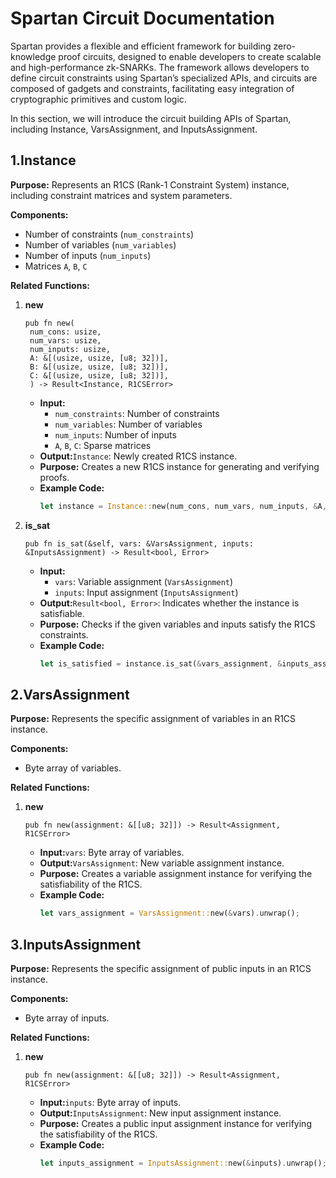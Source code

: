 # Spartan Circuit Documentation

Spartan provides a flexible and efficient framework for building zero-knowledge proof circuits, designed to enable developers to create scalable and high-performance zk-SNARKs. The framework allows developers to define circuit constraints using Spartan’s specialized APIs, and circuits are composed of gadgets and constraints, facilitating easy integration of cryptographic primitives and custom logic. 

In this section, we will introduce the circuit building APIs of Spartan, including Instance, VarsAssignment, and InputsAssignment.

## 1.Instance

**Purpose:** Represents an R1CS (Rank-1 Constraint System) instance, including constraint matrices and system parameters.

**Components:**
- Number of constraints (`num_constraints`)
- Number of variables (`num_variables`)
- Number of inputs (`num_inputs`)
- Matrices `A`, `B`, `C`

**Related Functions:**

1. **new**
   ```
   pub fn new(
    num_cons: usize,
    num_vars: usize,
    num_inputs: usize,
    A: &[(usize, usize, [u8; 32])],
    B: &[(usize, usize, [u8; 32])],
    C: &[(usize, usize, [u8; 32])],
    ) -> Result<Instance, R1CSError>
   ```
   - **Input:**
     - `num_constraints`: Number of constraints
     - `num_variables`: Number of variables
     - `num_inputs`: Number of inputs
     - `A`, `B`, `C`: Sparse matrices
   - **Output:**`Instance`: Newly created R1CS instance.
   - **Purpose:** Creates a new R1CS instance for generating and verifying proofs.
   - **Example Code:**
     ```rust
     let instance = Instance::new(num_cons, num_vars, num_inputs, &A, &B, &C).unwrap();
     ```

2. **is_sat**
   ```
   pub fn is_sat(&self, vars: &VarsAssignment, inputs: &InputsAssignment) -> Result<bool, Error>
   ```
   - **Input:**
     - `vars`: Variable assignment (`VarsAssignment`)
     - `inputs`: Input assignment (`InputsAssignment`)
   - **Output:**`Result<bool, Error>`: Indicates whether the instance is satisfiable.
   - **Purpose:** Checks if the given variables and inputs satisfy the R1CS constraints.
   - **Example Code:**
     ```rust
     let is_satisfied = instance.is_sat(&vars_assignment, &inputs_assignment).unwrap();
     ```

## 2.VarsAssignment

**Purpose:** Represents the specific assignment of variables in an R1CS instance.

**Components:**
- Byte array of variables.

**Related Functions:**

1. **new**
   ```
   pub fn new(assignment: &[[u8; 32]]) -> Result<Assignment, R1CSError>
   ```

   - **Input:**`vars`: Byte array of variables.
   - **Output:**`VarsAssignment`: New variable assignment instance.
   - **Purpose:** Creates a variable assignment instance for verifying the satisfiability of the R1CS.
   - **Example Code:**
     ```rust
     let vars_assignment = VarsAssignment::new(&vars).unwrap();
     ```

## 3.InputsAssignment

**Purpose:** Represents the specific assignment of public inputs in an R1CS instance.

**Components:**
- Byte array of inputs.

**Related Functions:**

1. **new**
   ```
   pub fn new(assignment: &[[u8; 32]]) -> Result<Assignment, R1CSError>
   ```

   - **Input:**`inputs`: Byte array of inputs.
   - **Output:**`InputsAssignment`: New input assignment instance.
   - **Purpose:** Creates a public input assignment instance for verifying the satisfiability of the R1CS.
   - **Example Code:**
     ```rust
     let inputs_assignment = InputsAssignment::new(&inputs).unwrap();
     ```